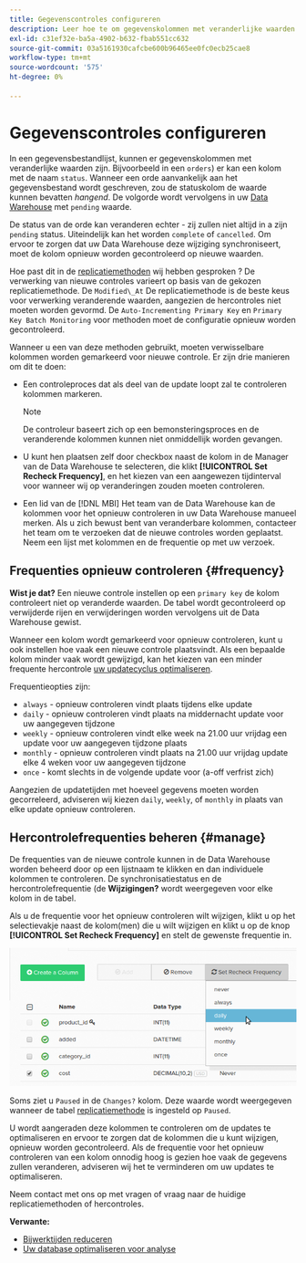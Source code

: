 ```yaml
---
title: Gegevenscontroles configureren
description: Leer hoe te om gegevenskolommen met veranderlijke waarden te vormen.
exl-id: c31ef32e-ba5a-4902-b632-fbab551cc632
source-git-commit: 03a5161930cafcbe600b96465ee0fc0ecb25cae8
workflow-type: tm+mt
source-wordcount: '575'
ht-degree: 0%

---
```


# Gegevenscontroles configureren

In een gegevensbestandlijst, kunnen er gegevenskolommen met veranderlijke waarden zijn. Bijvoorbeeld in een `orders`) er kan een kolom met de naam `status`. Wanneer een orde aanvankelijk aan het gegevensbestand wordt geschreven, zou de statuskolom de waarde kunnen bevatten _hangend_. De volgorde wordt vervolgens in uw [Data Warehouse](../data-warehouse-mgr/tour-dwm.md) met `pending` waarde.

De status van de orde kan veranderen echter - zij zullen niet altijd in a zijn `pending` status. Uiteindelijk kan het worden `complete` of `cancelled`. Om ervoor te zorgen dat uw Data Warehouse deze wijziging synchroniseert, moet de kolom opnieuw worden gecontroleerd op nieuwe waarden.

Hoe past dit in de [replicatiemethoden](../data-warehouse-mgr/cfg-replication-methods.md) wij hebben gesproken ? De verwerking van nieuwe controles varieert op basis van de gekozen replicatiemethode. De `Modified\_At` De replicatiemethode is de beste keus voor verwerking veranderende waarden, aangezien de hercontroles niet moeten worden gevormd. De `Auto-Incrementing Primary Key` en `Primary Key Batch Monitoring` voor methoden moet de configuratie opnieuw worden gecontroleerd.

Wanneer u een van deze methoden gebruikt, moeten verwisselbare kolommen worden gemarkeerd voor nieuwe controle. Er zijn drie manieren om dit te doen:

* Een controleproces dat als deel van de update loopt zal te controleren kolommen markeren.

   >[!NOTE]
   >
   >De controleur baseert zich op een bemonsteringsproces en de veranderende kolommen kunnen niet onmiddellijk worden gevangen.

* U kunt hen plaatsen zelf door checkbox naast de kolom in de Manager van de Data Warehouse te selecteren, die klikt **[!UICONTROL Set Recheck Frequency]**, en het kiezen van een aangewezen tijdinterval voor wanneer wij op veranderingen zouden moeten controleren.
* Een lid van de [!DNL MBI] Het team van de Data Warehouse kan de kolommen voor het opnieuw controleren in uw Data Warehouse manueel merken. Als u zich bewust bent van veranderbare kolommen, contacteer het team om te verzoeken dat de nieuwe controles worden geplaatst. Neem een lijst met kolommen en de frequentie op met uw verzoek.

## Frequenties opnieuw controleren {#frequency}

**Wist je dat?**
Een nieuwe controle instellen op een `primary key` de kolom controleert niet op veranderde waarden. De tabel wordt gecontroleerd op verwijderde rijen en verwijderingen worden vervolgens uit de Data Warehouse gewist.

Wanneer een kolom wordt gemarkeerd voor opnieuw controleren, kunt u ook instellen hoe vaak een nieuwe controle plaatsvindt. Als een bepaalde kolom minder vaak wordt gewijzigd, kan het kiezen van een minder frequente hercontrole [uw updatecyclus optimaliseren](../../best-practices/reduce-update-cycle-time.md).

Frequentieopties zijn:

* `always` - opnieuw controleren vindt plaats tijdens elke update
* `daily` - opnieuw controleren vindt plaats na middernacht update voor uw aangegeven tijdzone
* `weekly` - opnieuw controleren vindt elke week na 21.00 uur vrijdag een update voor uw aangegeven tijdzone plaats
* `monthly` - opnieuw controleren vindt plaats na 21.00 uur vrijdag update elke 4 weken voor uw aangegeven tijdzone
* `once` - komt slechts in de volgende update voor (a-off verfrist zich)

Aangezien de updatetijden met hoeveel gegevens moeten worden gecorreleerd, adviseren wij kiezen `daily`, `weekly`, of `monthly` in plaats van elke update opnieuw controleren.

## Hercontrolefrequenties beheren {#manage}

De frequenties van de nieuwe controle kunnen in de Data Warehouse worden beheerd door op een lijstnaam te klikken en dan individuele kolommen te controleren. De synchronisatiestatus en de hercontrolefrequentie (de **Wijzigingen?** wordt weergegeven voor elke kolom in de tabel.

Als u de frequentie voor het opnieuw controleren wilt wijzigen, klikt u op het selectievakje naast de kolom(men) die u wilt wijzigen en klikt u op de knop **[!UICONTROL Set Recheck Frequency]** en stelt de gewenste frequentie in.

![](../../assets/dwm-recheck.png)

Soms ziet u `Paused` in de `Changes?` kolom. Deze waarde wordt weergegeven wanneer de tabel [replicatiemethode](../../data-analyst/data-warehouse-mgr/cfg-data-rechecks.md) is ingesteld op `Paused`.

U wordt aangeraden deze kolommen te controleren om de updates te optimaliseren en ervoor te zorgen dat de kolommen die u kunt wijzigen, opnieuw worden gecontroleerd. Als de frequentie voor het opnieuw controleren van een kolom onnodig hoog is gezien hoe vaak de gegevens zullen veranderen, adviseren wij het te verminderen om uw updates te optimaliseren.

Neem contact met ons op met vragen of vraag naar de huidige replicatiemethoden of hercontroles.

**Verwante:**

* [Bijwerktijden reduceren](../../best-practices/reduce-update-cycle-time.md)
* [Uw database optimaliseren voor analyse](../../best-practices/opt-db-analysis.md)
